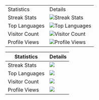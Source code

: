 <!-- Invisible Statistics Table -->
<table style="border: none; border-collapse: collapse;">
  <tr>
    <td style="border: none;">Statistics</td>
    <td style="border: none;">Details</td>
  </tr>
  <tr>
    <td style="border: none;">Streak Stats</td>
    <td style="border: none;"><img src="https://github-readme-streak-stats.herokuapp.com/?user=playmonkey&theme=tokyonight" alt="Streak Stats"></td>
  </tr>
  <tr>
    <td style="border: none;">Top Languages</td>
    <td style="border: none;"><img src="https://github-readme-stats.vercel.app/api/top-langs?username=madushadhanushka&show_icons=true&locale=en&layout=compact&theme=chartreuse-dark" alt="Top Languages"></td>
  </tr>
  <tr>
    <td style="border: none;">Visitor Count</td>
    <td style="border: none;"><img src="https://profile-counter.glitch.me/playmonkey/count.svg" alt="Visitor Count"></td>
  </tr>
  <tr>
    <td style="border: none;">Profile Views</td>
    <td style="border: none;"><img src="http://estruyf-github.azurewebsites.net/api/VisitorHit?user=playmonkey&repo=playmonkey&countColor=%237B1E7B" alt="Profile Views"></td>
  </tr>
</table>


<!-- Invisible Statistics Table -->
| Statistics | Details |
|------------|-----------|
| Streak Stats | ![](https://github-readme-streak-stats.herokuapp.com/?user=playmonkey&theme=tokyonight)&nbsp; |
| Top Languages | ![](https://github-readme-stats.vercel.app/api/top-langs?username=madushadhanushka&show_icons=true&locale=en&layout=compact&theme=chartreuse-dark)&nbsp; |
| Visitor Count | ![](https://profile-counter.glitch.me/{playmonkey}/count.svg)&nbsp; |
| Profile Views | ![](http://estruyf-github.azurewebsites.net/api/VisitorHit?user=playmonkey&repo=playmonkey&countColorcountColor&countColor=%237B1E7B)&nbsp; |

<!--
**playmonkey/playmonkey** is a ✨ _special_ ✨ repository because its `README.md` (this file) appears on your GitHub profile.

Here are some ideas to get you started:

- 🔭 I’m currently working on ...
- 🌱 I’m currently learning ...
- 👯 I’m looking to collaborate on ...
- 🤔 I’m looking for help with ...
- 💬 Ask me about ...
- 📫 How to reach me: ...
- 😄 Pronouns: ...
- ⚡ Fun fact: ...
-->
